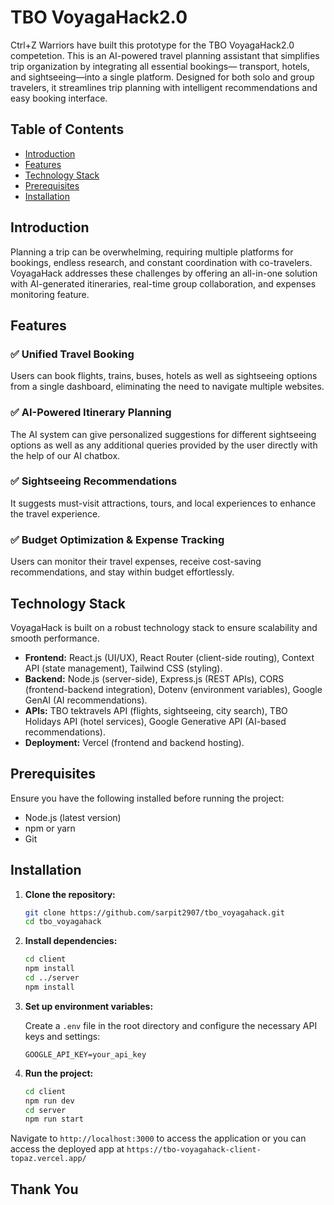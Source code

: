 # TBO VoyagaHack2.0

Ctrl+Z Warriors have built this prototype for the TBO VoyagaHack2.0 competetion. This is an AI-powered travel planning assistant that simplifies trip organization by integrating all essential bookings— transport, hotels, and sightseeing—into a single platform. Designed for both solo and group travelers, it streamlines trip planning with intelligent recommendations and easy booking interface.

## Table of Contents

- [Introduction](#introduction)
- [Features](#features)
- [Technology Stack](#technology-stack)
- [Prerequisites](#prerequisites)
- [Installation](#installation)


## Introduction

Planning a trip can be overwhelming, requiring multiple platforms for bookings, endless research, and constant coordination with co-travelers. VoyagaHack addresses these challenges by offering an all-in-one solution with AI-generated itineraries, real-time group collaboration, and expenses monitoring feature.

## Features

### ✅ Unified Travel Booking
Users can book flights, trains, buses, hotels as well as sightseeing options from a single dashboard, eliminating the need to navigate multiple websites.

### ✅ AI-Powered Itinerary Planning
The AI system can give personalized suggestions for different sightseeing options as well as any additional queries provided by the user directly with the help of our AI chatbox.

### ✅ Sightseeing Recommendations
It suggests must-visit attractions, tours, and local experiences to enhance the travel experience.

### ✅ Budget Optimization & Expense Tracking
Users can monitor their travel expenses, receive cost-saving recommendations, and stay within budget effortlessly.

## Technology Stack

VoyagaHack is built on a robust technology stack to ensure scalability and smooth performance.

- **Frontend:** React.js (UI/UX), React Router (client-side routing), Context API (state management), Tailwind CSS (styling).
- **Backend:** Node.js (server-side), Express.js (REST APIs), CORS (frontend-backend integration), Dotenv (environment variables), Google GenAI (AI recommendations).
- **APIs:** TBO tektravels API (flights, sightseeing, city search), TBO Holidays API (hotel services), Google Generative API (AI-based recommendations).
- **Deployment:** Vercel (frontend and backend hosting).

## Prerequisites

Ensure you have the following installed before running the project:

- Node.js (latest version)
- npm or yarn
- Git

## Installation

1. **Clone the repository:**

   ```bash
   git clone https://github.com/sarpit2907/tbo_voyagahack.git
   cd tbo_voyagahack
   ```

2. **Install dependencies:**

   ```bash
   cd client
   npm install
   cd ../server
   npm install
   ```

3. **Set up environment variables:**

   Create a `.env` file in the root directory and configure the necessary API keys and settings:

   ```env
   GOOGLE_API_KEY=your_api_key
   ```

4. **Run the project:**

   ```bash
   cd client
   npm run dev
   cd server
   npm run start
   ```

Navigate to `http://localhost:3000` to access the application or you can access the deployed app at `https://tbo-voyagahack-client-topaz.vercel.app/`

Thank You
---

